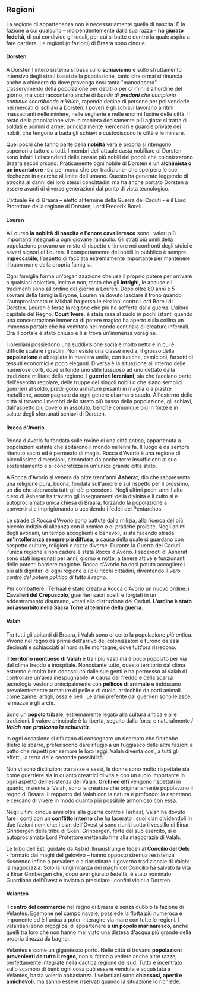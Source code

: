<h2 id="Regioni" class="anchor">Regioni</h2>

La regione di appartenenza non è necessariamente quella di nascita. È la fazione a cui qualcuno – indipendentemente dalla sua razza - **ha giurato fedeltà**, di cui condivide gli ideali, per cui
si batte e dentro la quale aspira a fare carriera. Le regioni (o fazioni) di Braara sono cinque.


#### Dorsten

A Dorsten l'intero sistema si basa sullo **schiavismo** e sullo sfruttamento intensivo degli strati bassi della popolazione, tanto che ormai si rinuncia anche a chiedere da dove provenga così tanta "manodopera". L'asservimento della popolazione per debiti o per crimini è all'ordine del giorno, ma voci raccontano anche di _bande di **predoni** che compiono continue scorribande a Valah_, rapendo decine di persone per poi venderle nei mercati di schiavi a Dorsten.
I poveri e gli schiavi lavorano a ritmi massacranti nelle miniere, nelle segherie e nelle enormi fucine delle città. Il resto della popolazione vive in maniera decisamente più agiata: si tratta di soldati e uomini d'arme, principalmente mercenari e guardie private dei nobili, che tengono a bada gli schiavi e custodiscono le città e le miniere.

Quei pochi che fanno parte della **nobiltà** vera e propria si ritengono superiori a tutto e a tutti.
I membri dell'attuale casta nobiliare di Dorsten sono infatti i discendenti delle casate più nobili dei popoli che colonizzarono Braara secoli orsono. Praticamente ogni nobile di Dorsten è un **alchimista o un incantatore** -sia per moda che per tradizione- che sperpera le sue ricchezze in ricerche al limite dell'umano. Questo ha generato leggende di atrocità ai danni dei loro stessi concittadini ma ha anche portato Dorsten a essere avanti di diverse generazioni dal punto di vista tecnologico.

L'attuale Re di Braara – eletto al termine della Guerra dei Caduti - è il Lord Protettore della regione di Dorsten, Lord Frederik Borell.

#### Louren

A Louren **la nobiltà di nascita e l'onore cavalleresco** sono i valori più importanti insegnati a ogni giovane rampollo. Gli strati più umili della popolazione provano un misto di rispetto e timore nei confronti degli stoici e severi signori di Louren. Il comportamento dei nobili in pubblico è sempre **impeccabile**, l'aspetto di facciata estremamente importante per mantenere il buon nome della propria famiglia.

Ogni famiglia forma un'organizzazione che usa il proprio potere per arrivare a qualsiasi obiettivo, lecito e non, tanto che gli **intrighi**, le accuse e i tradimenti sono all'ordine del giorno a Louren.
Dopo oltre 80 anni e 5 sovrani della famiglia Bryone, Louren ha dovuto lasciare il trono quando l'autoproclamato re Mikhail ha perso le elezioni contro Lord Borell di Dorsten.
Louren è forse la regione che più ha sofferto dalla guerra. L'allora capitale del Regno, **Court'Ivere,** è stata rasa al suolo in pochi istanti quando una concentrazione immensa di potere magico ha aperto sulla collina un immenso portale che ha vomitato nel mondo centinaia di creature infernali. Ora il portale è stato chiuso e lì si trova un'immensa voragine. 

I loreniani possiedono una suddivisione sociale molto netta e in cui è difficile scalare i gradini. Non
esiste una classe media, il grosso della **popolazione** è abbigliata in maniera umile, con tuniche, camicioni, farsetti di tessuti economici e poco eleganti.
Diversa è la situazione all'interno delle numerose corti, dove si fonde uno stile lussuoso ad uno dettato dalla tradizione militare della regione. I **guerrieri loreniani**, sia che facciano parte dell'esercito regolare, delle truppe dei singoli nobili o che siano semplici guerrieri al soldo, prediligono armature pesanti in maglia o a piastre metalliche, accompagnate da ogni genere di arma o scudo. All'esterno delle città si trovano i membri dello strato più basso della popolazione, gli schiavi, dall'aspetto più povero in assoluto, benché comunque più in forze e in salute degli sfortunati schiavi di Dorsten.


#### Rocca d'Avorio
Rocca d'Avorio fu fondata sulle rovine di una città antica, appartenuta a popolazioni estinte che
abitarono il mondo millenni fa. Il luogo è da sempre ritenuto sacro ed è permeato di magia. Rocca
d'Avorio è una regione di piccolissime dimensioni, circondata da poche terre insufficienti al suo
sostentamento e si concretizza in un'unica grande città stato.

A Rocca d'Avorio si venera da oltre trent'anni **Asherat**, dio che rappresenta una religione pura,
buona, fondata sull'amore e sul rispetto per il prossimo, un dio che abbraccia tutti gli dèi precedenti.
Negli ultimi pochi anni l'alto clero di Asherat ha traviato gli insegnamenti della divinità e il culto
si è autoproclamato unica chiesa di Braara, forzando la popolazione a convertirsi e imprigionando o
uccidendo i fedeli del Pentarchos.

Le strade di Rocca d'Avorio sono battute dalla milizia, alla ricerca del più piccolo indizio di alleanza con il nemico o di pratiche proibite. Negli animi degli avoriani, un tempo accoglienti e benevoli, si sta facendo strada **un'intolleranza sempre più diffusa**, a causa della quale si guardano
con sospetto culture, religioni e razze diverse.
Durante la Guerra dei Caduti l'unica regione a non cadere è stata Rocca d'Avorio. I sacerdoti di Asherat sono stati impegnati per anni, giorno e notte, a tenere attive e funzionanti delle potenti barriere magiche. Rocca d'Avorio ha così potuto accogliere i più alti dignitari di ogni regione e i più ricchi cittadini, diventando il _vero centro del potere politico di tutto il regno_.

Per combattere i Terhaal è stato creato a Rocca d'Avorio un nuovo ordine: **i Cavalieri del Crepuscolo**, guerrieri sacri scelti e forgiati in un addestramento disumano, votati alla distruzione dei Caduti. **L'ordine è stato poi assorbito nella Sacra Torre** **al termine della guerra**.


#### Valah
Tra tutti gli abitanti di Braara, i Valah sono di certo la popolazione _più antica_. Vivono nel regno da
prima dell'arrivo dei colonizzatori e furono da essi decimati e schiacciati al nord sulle montagne,
dove tutt'ora risiedono.

Il **territorio montuoso di Valah** è tra i più vasti ma è poco popolato per via del clima freddo e
inospitale. Nonostante tutto, questo territorio dal clima estremo è molto ben conosciuto dalle sue
genti e ha permesso ai Valah di controllare un'area inespugnabile.
A causa del freddo e della scarsa tecnologia vestono principalmente con **pellicce di animale** e indossano prevalentemente armature di pelle e di cuoio, arricchite da parti animali come zanne, artigli, ossa e pelli. Le armi preferite dai guerrieri sono le asce, le mazze e gli archi.

Sono un **popolo tribale**, estremamente legato alla cultura antica e alle tradizioni. Il valore principale è la libertà, seguito dalla forza e naturalmente **_i Valah non praticano la schiavitù._** 

In ogni occasione si rifiutano di consegnare un ricercato che finirebbe dietro le sbarre, preferiscono dare rifugio a un fuggiasco delle altre fazioni a patto che rispetti per sempre le loro leggi. Valah diventa così, a tutti gli effetti, la terra delle seconde possibilità.

Non vi sono distinzioni tra razze e sessi, le donne sono molto rispettate sia come guerriere sia in quanto creatrici di vita e con un ruolo importante in ogni aspetto dell'esistenza dei Valah. **Orchi ed elfi** vengono rispettati in quanto, insieme ai Valah, sono le creature che originariamente popolavano il regno di Braara. Il rapporto dei Valah con la natura è profondo: la rispettano e cercano di vivere in modo quanto più possibile armonioso con essa.

Negli ultimi cinque anni oltre alla guerra contro i Terhaal, Valah ha dovuto fare i conti con un **conflitto interno** che ha lacerato i suoi clan dividendoli in due fazioni nemiche: i clan dell'Ovest si sono riuniti sotto il vessillo di Einar Grinbergen della tribù di Skan. Grinbergen, forte del suo esercito, si è autoproclamato Lord Protettore mettendo fine alla magocrazia di Valah. 

Le tribù dell'Est, guidate da Astrid Illmaustrung e fedeli al **Concilio del Gelo** - formato dai maghi del gelovivo – hanno opposto strenua resistenza riuscendo infine a prevalere e a ripristinare il governo tradizionale di Valah: la magocrazia. Solo la lungimiranza dei maghi del Concilio ha salvato la vita a Einar Grinbergen che, dopo aver giurato fedeltà, è stato nominato Guardiano dell'Ovest e inviato a presidiare i confini vicini a Dorsten.


#### Velantes

Il **centro del commercio** nel regno di Braara è senza dubbio la fazione di Velantes. Egemone nel campo navale, possiede la flotta più numerosa e imponente ed è l'unica a poter interagire via mare con tutte le regioni. I velantiani sono orgogliosi di appartenere a **un popolo marinaresco**, anche quelli tra loro che non hanno mai visto una distesa d'acqua più grande della propria tinozza da bagno.

Velantes è come un gigantesco porto. Nelle città si trovano **popolazioni provenienti da tutto il regno**, non si fatica a vedere anche altre razze, perfettamente integrate nella caotica regione del sud. Tutto è incentrato sullo scambio di beni: ogni cosa può essere venduta e acquistata a Velantes, basta volerlo abbastanza. I velantiani sono **chiassosi, aperti e amichevoli**, ma sanno essere riservati quando la situazione lo richiede.

